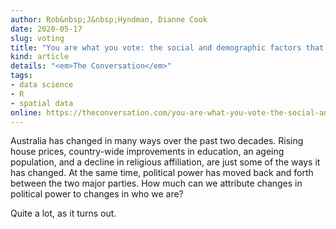 ```yaml
---
author: Rob&nbsp;J&nbsp;Hyndman, Dianne Cook
date: 2020-05-17
slug: voting
title: "You are what you vote: the social and demographic factors that influence your vote"
kind: article
details: "<em>The Conversation</em>"
tags:
- data science
- R
- spatial data
online: https://theconversation.com/you-are-what-you-vote-the-social-and-demographic-factors-that-influence-your-vote-116591
---
```


Australia has changed in many ways over the past two decades. Rising house prices, country-wide improvements in education, an ageing population, and a decline in religious affiliation, are just some of the ways it has changed. At the same time, political power has moved back and forth between the two major parties. How much can we attribute changes in political power to changes in who we are?

Quite a lot, as it turns out.
